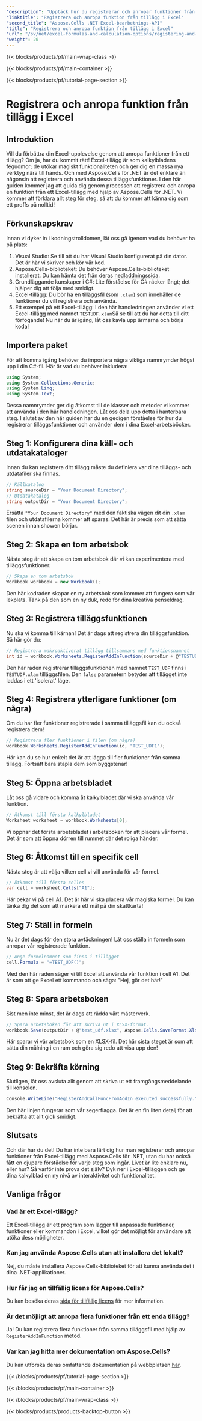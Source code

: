 ```yaml
---
"description": "Upptäck hur du registrerar och anropar funktioner från tillägg i Excel med hjälp av Aspose.Cells för .NET med vår enkla steg-för-steg-handledning."
"linktitle": "Registrera och anropa funktion från tillägg i Excel"
"second_title": "Aspose.Cells .NET Excel-bearbetnings-API"
"title": "Registrera och anropa funktion från tillägg i Excel"
"url": "/sv/net/excel-formulas-and-calculation-options/registering-and-calling-function-from-add-in/"
"weight": 20
---
```


{{< blocks/products/pf/main-wrap-class >}}

{{< blocks/products/pf/main-container >}}

{{< blocks/products/pf/tutorial-page-section >}}

# Registrera och anropa funktion från tillägg i Excel

## Introduktion
Vill du förbättra din Excel-upplevelse genom att anropa funktioner från ett tillägg? Om ja, har du kommit rätt! Excel-tillägg är som kalkylbladens fégudmor; de utökar magiskt funktionaliteten och ger dig en massa nya verktyg nära till hands. Och med Aspose.Cells för .NET är det enklare än någonsin att registrera och använda dessa tilläggsfunktioner. 
I den här guiden kommer jag att guida dig genom processen att registrera och anropa en funktion från ett Excel-tillägg med hjälp av Aspose.Cells för .NET. Vi kommer att förklara allt steg för steg, så att du kommer att känna dig som ett proffs på nolltid!
## Förkunskapskrav
Innan vi dyker in i kodningstrolldomen, låt oss gå igenom vad du behöver ha på plats:
1. Visual Studio: Se till att du har Visual Studio konfigurerat på din dator. Det är här vi skriver och kör vår kod.
2. Aspose.Cells-biblioteket: Du behöver Aspose.Cells-biblioteket installerat. Du kan hämta det från deras [nedladdningssida](https://releases.aspose.com/cells/net/).
3. Grundläggande kunskaper i C#: Lite förståelse för C# räcker långt; det hjälper dig att följa med smidigt.
4. Excel-tillägg: Du bör ha en tilläggsfil (som `.xlam`) som innehåller de funktioner du vill registrera och använda.
5. Ett exempel på ett Excel-tillägg: I den här handledningen använder vi ett Excel-tillägg med namnet `TESTUDF.xlam`Så se till att du har detta till ditt förfogande!
Nu när du är igång, låt oss kavla upp ärmarna och börja koda!
## Importera paket
För att komma igång behöver du importera några viktiga namnrymder högst upp i din C#-fil. Här är vad du behöver inkludera:
```csharp
using System;
using System.Collections.Generic;
using System.Linq;
using System.Text;
```
Dessa namnrymder ger dig åtkomst till de klasser och metoder vi kommer att använda i den här handledningen.
Låt oss dela upp detta i hanterbara steg. I slutet av den här guiden har du en gedigen förståelse för hur du registrerar tilläggsfunktioner och använder dem i dina Excel-arbetsböcker.
## Steg 1: Konfigurera dina käll- och utdatakataloger
Innan du kan registrera ditt tillägg måste du definiera var dina tilläggs- och utdatafiler ska finnas.
```csharp
// Källkatalog
string sourceDir = "Your Document Directory";
// Utdatakatalog
string outputDir = "Your Document Directory";
```
Ersätta `"Your Document Directory"` med den faktiska vägen dit din `.xlam` filen och utdatafilerna kommer att sparas. Det här är precis som att sätta scenen innan showen börjar.
## Steg 2: Skapa en tom arbetsbok
Nästa steg är att skapa en tom arbetsbok där vi kan experimentera med tilläggsfunktioner.
```csharp
// Skapa en tom arbetsbok
Workbook workbook = new Workbook();
```
Den här kodraden skapar en ny arbetsbok som kommer att fungera som vår lekplats. Tänk på den som en ny duk, redo för dina kreativa penseldrag.
## Steg 3: Registrera tilläggsfunktionen
Nu ska vi komma till kärnan! Det är dags att registrera din tilläggsfunktion. Så här gör du:
```csharp
// Registrera makroaktiverat tillägg tillsammans med funktionsnamnet
int id = workbook.Worksheets.RegisterAddInFunction(sourceDir + @"TESTUDF.xlam", "TEST_UDF", false);
```
Den här raden registrerar tilläggsfunktionen med namnet `TEST_UDF` finns i `TESTUDF.xlam` tilläggsfilen. Den `false` parametern betyder att tillägget inte laddas i ett 'isolerat' läge. 
## Steg 4: Registrera ytterligare funktioner (om några)
Om du har fler funktioner registrerade i samma tilläggsfil kan du också registrera dem!
```csharp
// Registrera fler funktioner i filen (om några)
workbook.Worksheets.RegisterAddInFunction(id, "TEST_UDF1");
```
Här kan du se hur enkelt det är att lägga till fler funktioner från samma tillägg. Fortsätt bara stapla dem som byggstenar!
## Steg 5: Öppna arbetsbladet
Låt oss gå vidare och komma åt kalkylbladet där vi ska använda vår funktion. 
```csharp
// Åtkomst till första kalkylbladet
Worksheet worksheet = workbook.Worksheets[0];
```
Vi öppnar det första arbetsbladet i arbetsboken för att placera vår formel. Det är som att öppna dörren till rummet där det roliga händer.
## Steg 6: Åtkomst till en specifik cell
Nästa steg är att välja vilken cell vi vill använda för vår formel. 
```csharp
// Åtkomst till första cellen
var cell = worksheet.Cells["A1"];
```
Här pekar vi på cell A1. Det är här vi ska placera vår magiska formel. Du kan tänka dig det som att markera ett mål på din skattkarta!
## Steg 7: Ställ in formeln
Nu är det dags för den stora avtäckningen! Låt oss ställa in formeln som anropar vår registrerade funktion.
```csharp
// Ange formelnamnet som finns i tillägget
cell.Formula = "=TEST_UDF()";
```
Med den här raden säger vi till Excel att använda vår funktion i cell A1. Det är som att ge Excel ett kommando och säga: "Hej, gör det här!"
## Steg 8: Spara arbetsboken
Sist men inte minst, det är dags att rädda vårt mästerverk.
```csharp
// Spara arbetsboken för att skriva ut i XLSX-format.
workbook.Save(outputDir + @"test_udf.xlsx", Aspose.Cells.SaveFormat.Xlsx);
```
Här sparar vi vår arbetsbok som en XLSX-fil. Det här sista steget är som att sätta din målning i en ram och göra sig redo att visa upp den!
## Steg 9: Bekräfta körning
Slutligen, låt oss avsluta allt genom att skriva ut ett framgångsmeddelande till konsolen.
```csharp
Console.WriteLine("RegisterAndCallFuncFromAddIn executed successfully.");
```
Den här linjen fungerar som vår segerflagga. Det är en fin liten detalj för att bekräfta att allt gick smidigt.
## Slutsats 
Och där har du det! Du har inte bara lärt dig hur man registrerar och anropar funktioner från Excel-tillägg med Aspose.Cells för .NET, utan du har också fått en djupare förståelse för varje steg som ingår. Livet är lite enklare nu, eller hur? Så varför inte prova det själv? Dyk ner i Excel-tilläggen och ge dina kalkylblad en ny nivå av interaktivitet och funktionalitet.
## Vanliga frågor
### Vad är ett Excel-tillägg?  
Ett Excel-tillägg är ett program som lägger till anpassade funktioner, funktioner eller kommandon i Excel, vilket gör det möjligt för användare att utöka dess möjligheter.
### Kan jag använda Aspose.Cells utan att installera det lokalt?  
Nej, du måste installera Aspose.Cells-biblioteket för att kunna använda det i dina .NET-applikationer.
### Hur får jag en tillfällig licens för Aspose.Cells?  
Du kan besöka deras [sida för tillfällig licens](https://purchase.aspose.com/temporary-license/) för mer information.
### Är det möjligt att anropa flera funktioner från ett enda tillägg?  
Ja! Du kan registrera flera funktioner från samma tilläggsfil med hjälp av `RegisterAddInFunction` metod.
### Var kan jag hitta mer dokumentation om Aspose.Cells?  
Du kan utforska deras omfattande dokumentation på webbplatsen [här](https://reference.aspose.com/cells/net/).

{{< /blocks/products/pf/tutorial-page-section >}}

{{< /blocks/products/pf/main-container >}}

{{< /blocks/products/pf/main-wrap-class >}}

{{< blocks/products/products-backtop-button >}}